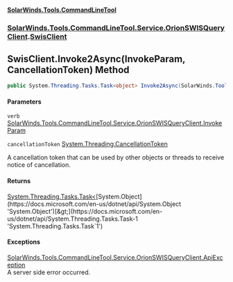 #### [SolarWinds.Tools.CommandLineTool](index.md 'index')
### [SolarWinds.Tools.CommandLineTool.Service.OrionSWISQueryClient](index.md#SolarWinds.Tools.CommandLineTool.Service.OrionSWISQueryClient 'SolarWinds.Tools.CommandLineTool.Service.OrionSWISQueryClient').[SwisClient](SwisClient.md 'SolarWinds.Tools.CommandLineTool.Service.OrionSWISQueryClient.SwisClient')

## SwisClient.Invoke2Async(InvokeParam, CancellationToken) Method

```csharp
public System.Threading.Tasks.Task<object> Invoke2Async(SolarWinds.Tools.CommandLineTool.Service.OrionSWISQueryClient.InvokeParam verb, System.Threading.CancellationToken cancellationToken);
```
#### Parameters

<a name='SolarWinds.Tools.CommandLineTool.Service.OrionSWISQueryClient.SwisClient.Invoke2Async(SolarWinds.Tools.CommandLineTool.Service.OrionSWISQueryClient.InvokeParam,System.Threading.CancellationToken).verb'></a>

`verb` [SolarWinds.Tools.CommandLineTool.Service.OrionSWISQueryClient.InvokeParam](https://docs.microsoft.com/en-us/dotnet/api/SolarWinds.Tools.CommandLineTool.Service.OrionSWISQueryClient.InvokeParam 'SolarWinds.Tools.CommandLineTool.Service.OrionSWISQueryClient.InvokeParam')

<a name='SolarWinds.Tools.CommandLineTool.Service.OrionSWISQueryClient.SwisClient.Invoke2Async(SolarWinds.Tools.CommandLineTool.Service.OrionSWISQueryClient.InvokeParam,System.Threading.CancellationToken).cancellationToken'></a>

`cancellationToken` [System.Threading.CancellationToken](https://docs.microsoft.com/en-us/dotnet/api/System.Threading.CancellationToken 'System.Threading.CancellationToken')

A cancellation token that can be used by other objects or threads to receive notice of cancellation.

#### Returns
[System.Threading.Tasks.Task&lt;](https://docs.microsoft.com/en-us/dotnet/api/System.Threading.Tasks.Task-1 'System.Threading.Tasks.Task`1')[System.Object](https://docs.microsoft.com/en-us/dotnet/api/System.Object 'System.Object')[&gt;](https://docs.microsoft.com/en-us/dotnet/api/System.Threading.Tasks.Task-1 'System.Threading.Tasks.Task`1')

#### Exceptions

[SolarWinds.Tools.CommandLineTool.Service.OrionSWISQueryClient.ApiException](https://docs.microsoft.com/en-us/dotnet/api/SolarWinds.Tools.CommandLineTool.Service.OrionSWISQueryClient.ApiException 'SolarWinds.Tools.CommandLineTool.Service.OrionSWISQueryClient.ApiException')  
A server side error occurred.